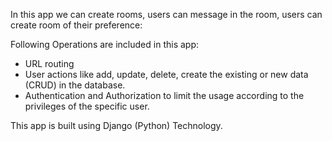 In this app we can create rooms, users can message in the room, users can create room of their preference:

Following Operations are included in this app:
* URL routing
* User actions like add, update, delete, create the existing or new data (CRUD) in the database.
* Authentication and Authorization to limit the usage according to the privileges of the specific user.

This app is built using Django (Python) Technology. 
